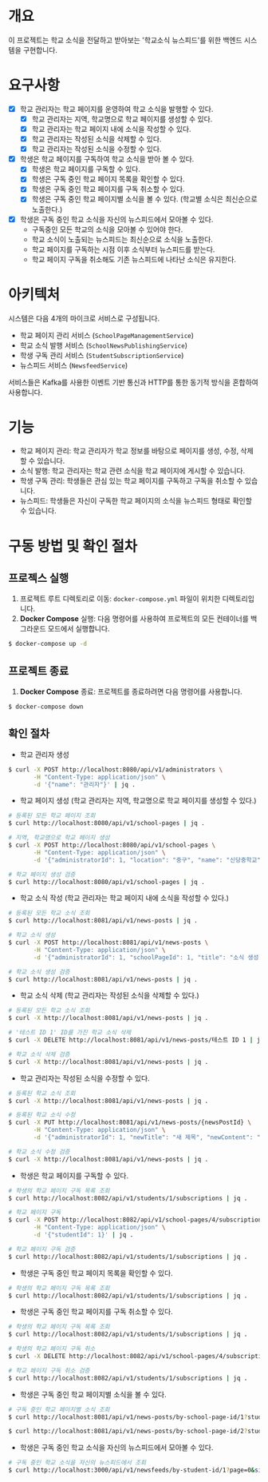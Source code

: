 # 개요

이 프로젝트는 학교 소식을 전달하고 받아보는 '학교소식 뉴스피드'를 위한 백엔드 시스템을 구현합니다.

# 요구사항

- [x] 학교 관리자는 학교 페이지를 운영하여 학교 소식을 발행할 수 있다.
  - [x] 학교 관리자는 지역, 학교명으로 학교 페이지를 생성할 수 있다.
  - [x] 학교 관리자는 학교 페이지 내에 소식을 작성할 수 있다.
  - [x] 학교 관리자는 작성된 소식을 삭제할 수 있다.
  - [x] 학교 관리자는 작성된 소식을 수정할 수 있다.
- [x] 학생은 학교 페이지를 구독하여 학교 소식을 받아 볼 수 있다.
  - [x] 학생은 학교 페이지를 구독할 수 있다.
  - [x] 학생은 구독 중인 학교 페이지 목록을 확인할 수 있다.
  - [x] 학생은 구독 중인 학교 페이지를 구독 취소할 수 있다.
  - [x] 학생은 구독 중인 학교 페이지별 소식을 볼 수 있다. (학교별 소식은 최신순으로 노출한다.)
- [x] 학생은 구독 중인 학교 소식을 자신의 뉴스피드에서 모아볼 수 있다.
  - 구독중인 모든 학교의 소식을 모아볼 수 있어야 한다.
  - 학교 소식이 노출되는 뉴스피드는 최신순으로 소식을 노출한다.
  - 학교 페이지를 구독하는 시점 이후 소식부터 뉴스피드를 받는다.
  - 학교 페이지 구독을 취소해도 기존 뉴스피드에 나타난 소식은 유지한다.

# 아키텍처

시스템은 다음 4개의 마이크로 서비스로 구성됩니다.

- 학교 페이지 관리 서비스 (`SchoolPageManagementService`)
- 학교 소식 발행 서비스 (`SchoolNewsPublishingService`)
- 학생 구독 관리 서비스 (`StudentSubscriptionService`)
- 뉴스피드 서비스 (`NewsfeedService`)

서비스들은 Kafka를 사용한 이벤트 기반 통신과 HTTP를 통한 동기적 방식을 혼합하여 사용합니다.

# 기능

- 학교 페이지 관리: 학교 관리자가 학교 정보를 바탕으로 페이지를 생성, 수정, 삭제할 수 있습니다.
- 소식 발행: 학교 관리자는 학교 관련 소식을 학교 페이지에 게시할 수 있습니다.
- 학생 구독 관리: 학생들은 관심 있는 학교 페이지를 구독하고 구독을 취소할 수 있습니다.
- 뉴스피드: 학생들은 자신이 구독한 학교 페이지의 소식을 뉴스피드 형태로 확인할 수 있습니다.

# 구동 방법 및 확인 절차

## 프로젝스 실행
1. 프로젝트 루트 디렉토리로 이동: `docker-compose.yml` 파일이 위치한 디렉토리입니다.
2. **Docker Compose** 실행: 다음 명령어를 사용하여 프로젝트의 모든 컨테이너를 백그라운드 모드에서 실행합니다.
```bash
$ docker-compose up -d
```

## 프로젝트 종료
1. **Docker Compose** 종료: 프로젝트를 종료하려면 다음 명령어를 사용합니다.
```bash
$ docker-compose down
```

## 확인 절차
- 학교 관리자 생성
```bash
$ curl -X POST http://localhost:8080/api/v1/administrators \
       -H "Content-Type: application/json" \
       -d '{"name": "관리자"}' | jq .
```

- 학교 페이지 생성 (학교 관리자는 지역, 학교명으로 학교 페이지를 생성할 수 있다.)
```bash
# 등록된 모든 학교 페이지 조회
$ curl http://localhost:8080/api/v1/school-pages | jq .

# 지역, 학교명으로 학교 페이지 생성
$ curl -X POST http://localhost:8080/api/v1/school-pages \
       -H "Content-Type: application/json" \
       -d '{"administratorId": 1, "location": "중구", "name": "신당중학교"}' | jq .

# 학교 페이지 생성 검증
$ curl http://localhost:8080/api/v1/school-pages | jq .
```

- 학교 소식 작성 (학교 관리자는 학교 페이지 내에 소식을 작성할 수 있다.)
```bash
# 등록된 모든 학교 소식 조회
$ curl http://localhost:8081/api/v1/news-posts | jq .

# 학교 소식 생성
$ curl -X POST http://localhost:8081/api/v1/news-posts \
       -H "Content-Type: application/json" \
       -d '{"administratorId": 1, "schoolPageId": 1, "title": "소식 생성", "content": "내용입니다"}' | jq .

# 학교 소식 생성 검증
$ curl http://localhost:8081/api/v1/news-posts | jq .
```

- 학교 소식 삭제 (학교 관리자는 작성된 소식을 삭제할 수 있다.)
```bash
# 등록된 모든 학교 소식 조회
$ curl -X http://localhost:8081/api/v1/news-posts | jq .

# '테스트 ID 1' ID를 가진 학교 소식 삭제
$ curl -X DELETE http://localhost:8081/api/v1/news-posts/테스트 ID 1 | jq .

# 학교 소식 삭제 검증
$ curl -X http://localhost:8081/api/v1/news-posts | jq .
```

- 학교 관리자는 작성된 소식을 수정할 수 있다.
```bash
# 등록된 학교 소식 조회
$ curl -X http://localhost:8081/api/v1/news-posts | jq .

# 등록된 학교 소식 수정
$ curl -X PUT http://localhost:8081/api/v1/news-posts/{newsPostId} \
       -H "Content-Type: application/json" \
       -d '{"administratorId": 1, "newTitle": "새 제목", "newContent": "새 내용"}' | jq .

# 학교 소식 수정 검증
$ curl -X http://localhost:8081/api/v1/news-posts | jq .
```

- 학생은 학교 페이지를 구독할 수 있다.
```bash
# 학생의 학교 페이지 구독 목록 조회
$ curl http://localhost:8082/api/v1/students/1/subscriptions | jq .

# 학교 페이지 구독
$ curl -X POST http://localhost:8082/api/v1/school-pages/4/subscriptions \
       -H "Content-Type: application/json" \
       -d '{"studentId": 1}' | jq .

# 학교 페이지 구독 검증
$ curl http://localhost:8082/api/v1/students/1/subscriptions | jq .
```

- 학생은 구독 중인 학교 페이지 목록을 확인할 수 있다.
```bash
# 학생의 학교 페이지 구독 목록 조회
$ curl http://localhost:8082/api/v1/students/1/subscriptions | jq .
```

- 학생은 구독 중인 학교 페이지를 구독 취소할 수 있다.
```bash
# 학생의 학교 페이지 구독 목록 조회
$ curl http://localhost:8082/api/v1/students/1/subscriptions | jq .

# 학생의 학교 페이지 구독 취소
$ curl -X DELETE http://localhost:8082/api/v1/school-pages/4/subscriptions?studentId=1

# 학교 페이지 구독 취소 검증
$ curl http://localhost:8082/api/v1/students/1/subscriptions | jq .
```

- 학생은 구독 중인 학교 페이지별 소식을 볼 수 있다.
```bash
# 구독 중인 학교 페이지별 소식 조회
$ curl http://localhost:8081/api/v1/news-posts/by-school-page-id/1?studentId=1 | jq .

$ curl http://localhost:8081/api/v1/news-posts/by-school-page-id/2?studentId=1 | jq .
```

- 학생은 구독 중인 학교 소식을 자신의 뉴스피드에서 모아볼 수 있다.
```bash
# 구독 중인 학교 소식을 자신의 뉴스피드에서 조회
$ curl http://localhost:3000/api/v1/newsfeeds/by-student-id/1?page=0&size=20 | jq .
```
